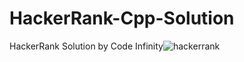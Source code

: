 # HackerRank-Cpp-Solution
HackerRank Solution by Code Infinity![hackerrank](https://user-images.githubusercontent.com/68542020/192074183-8dcb15cf-9904-4ba1-95a3-fdb79ab0d6be.png)
